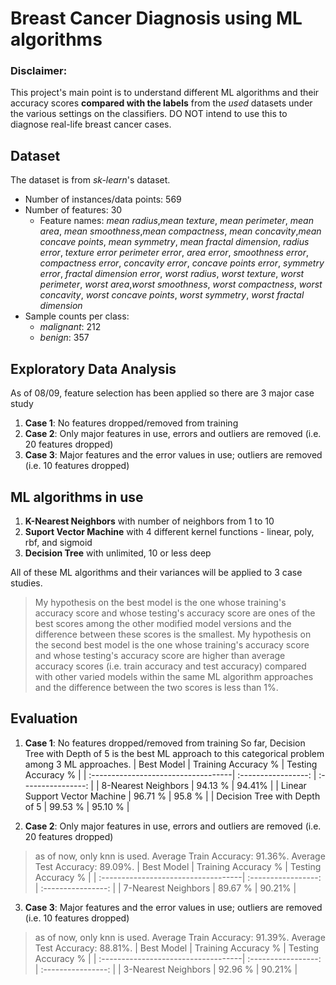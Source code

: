 # Breast Cancer Diagnosis using ML algorithms

### Disclaimer:
This project's main point is to understand different ML algorithms and their accuracy scores **compared with the labels** from the *used* datasets under the various settings on the classifiers. DO NOT intend to use this to diagnose real-life breast cancer cases.

## Dataset
The dataset is from *sk-learn*'s dataset.
* Number of instances/data points: 569
* Number of features: 30
    * Feature names: *mean radius*,*mean texture*, *mean perimeter*, *mean area*, *mean smoothness*,*mean compactness*, *mean concavity*,*mean concave points*, *mean symmetry*, *mean fractal dimension*, *radius error*, *texture error* *perimeter error*, *area error*, *smoothness error*, *compactness error*, *concavity error*, *concave points error*, *symmetry error*, *fractal dimension error*, *worst radius*, *worst texture*, *worst perimeter*, *worst area*,*worst smoothness*, *worst compactness*, *worst concavity*, *worst concave points*, *worst symmetry*, *worst fractal dimension*
* Sample counts per class: 
    * *malignant*: 212
    * *benign*: 357

## Exploratory Data Analysis
As of 08/09, feature selection has been applied so there are 3 major case study
1. **Case 1**: No features dropped/removed from training
2. **Case 2**: Only major features in use, errors and outliers are removed (i.e. 20 features dropped)
3. **Case 3**: Major features and the error values in use; outliers are removed (i.e. 10 features dropped)

## ML algorithms in use

1. **K-Nearest Neighbors** with number of neighbors from 1 to 10
2. **Suport Vector Machine** with 4 different kernel functions - linear, poly, rbf, and sigmoid
3. **Decision Tree** with unlimited, 10 or less deep 

All of these ML algorithms and their variances will be applied to 3 case studies.

> My hypothesis on the best model is the one whose training's accuracy score and whose testing's accuracy score are ones of the best scores among the other modified model versions and the difference between these scores is the smallest.
> My hypothesis on the second best model is the one whose training's accuracy score and whose testing's accuracy score are higher than average accuracy scores (i.e. train accuracy and test accuracy) compared with other varied models within the same ML algorithm approaches and the difference between the two scores is less than 1%.

## Evaluation
1. **Case 1**: No features dropped/removed from training
So far, Decision Tree with Depth of 5 is the best ML approach to this categorical problem among 3 ML approaches.
| Best Model                          | Training Accuracy % | Testing Accuracy % | 
| :-----------------------------------| :-----------------: | :----------------: |
| 8-Nearest Neighbors                 |       94.13 %       |       94.41%       |
| Linear Support Vector Machine       |       96.71 %       |       95.8 %       |
| Decision Tree with Depth of 5       |       99.53 %       |       95.10 %      |

2. **Case 2**: Only major features in use, errors and outliers are removed (i.e. 20 features dropped)
> as of now, only knn is used. Average Train Accuracy: 91.36%. Average Test Accuracy: 89.09%.
| Best Model                          | Training Accuracy % | Testing Accuracy % |
| :-----------------------------------| :-----------------: | :----------------: |
| 7-Nearest Neighbors                 |       89.67 %       |       90.21%       |


3. **Case 3**: Major features and the error values in use; outliers are removed (i.e. 10 features dropped)
> as of now, only knn is used. Average Train Accuracy: 91.39%. Average Test Accuracy: 88.81%.
| Best Model                          | Training Accuracy % | Testing Accuracy % |
| :-----------------------------------| :-----------------: | :----------------: |
| 3-Nearest Neighbors                 |       92.96 %       |       90.21%       |
